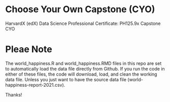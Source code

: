 # Choose Your Own Capstone (CYO) #
HarvardX (edX) Data Science Professional Certificate: PH125.9x Capstone CYO

# Pleae Note #
The world_happiness.R and world_happiness.RMD files in this repo are set to automatically load the data file directly from Github.  If you run the code in either of these files, the code will download, load, and clean the working data file.  Unless you just want to have the source data file (world-happiness-report-2021.csv).

Thanks!
